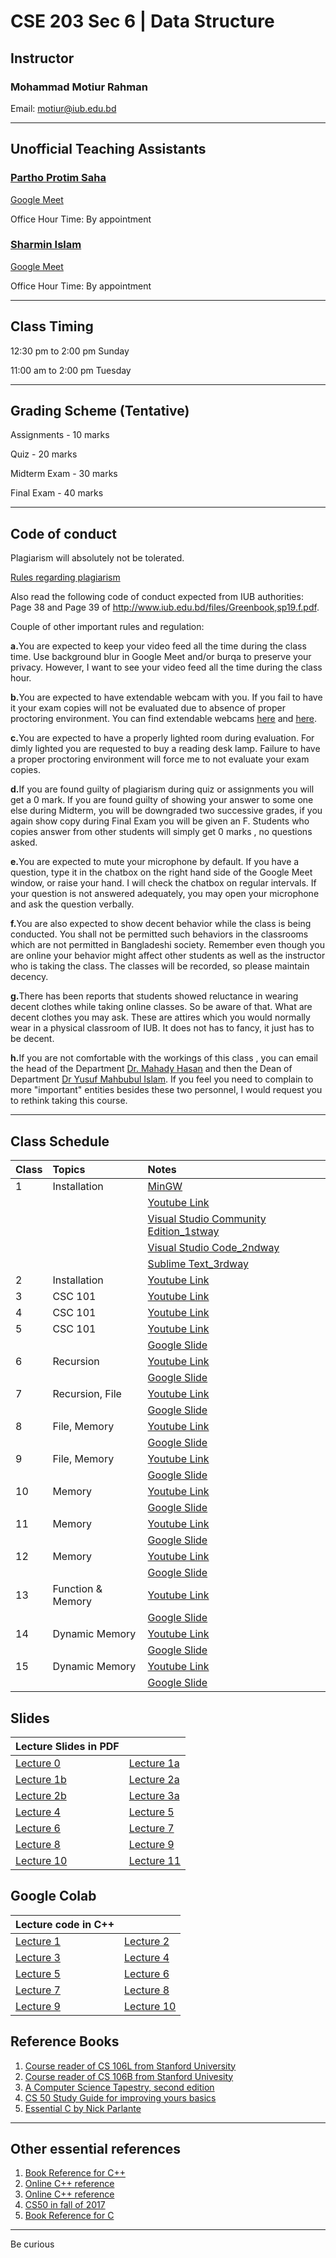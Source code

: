 # CSE 203 Sec 6 | Data Structure

## Instructor
### Mohammad Motiur Rahman
Email: motiur@iub.edu.bd
* * *
## Unofficial Teaching Assistants

### [Partho Protim Saha](mailto:1730016@iub.edu.bd) 

[Google Meet](http://meet.google.com/rmm-fzar-yng)

Office Hour Time: By appointment


### [Sharmin Islam](mailto:1822217@iub.edu.bd) 

[Google Meet](http://meet.google.com/ooy-ozzg-dzt)

Office Hour Time: By appointment 

* * *
## Class Timing
12:30 pm to 2:00 pm Sunday

11:00 am to 2:00 pm Tuesday

* * *
## Grading Scheme (Tentative)
Assignments - 10 marks

Quiz - 20 marks

Midterm Exam - 30 marks

Final Exam - 40 marks
* * *
## Code of conduct
Plagiarism will absolutely not be tolerated.

[Rules regarding plagiarism](https://www.plagiarism.org/article/what-is-plagiarism)

Also read the following code of conduct expected from IUB authorities: Page 38 and Page 39 of http://www.iub.edu.bd/files/Greenbook,sp19.f.pdf.

Couple of other important rules and regulation: 

<b>a.</b>You are expected to keep your video feed all the time during the class time. Use background blur in Google Meet and/or burqa to preserve your privacy. However, I
want to see your video feed all the time during the class hour.

<b>b.</b>You are expected to have extendable webcam with you. If you fail to have it your exam copies will not be evaluated due to absence of proper proctoring environment.
You can find extendable webcams [here](https://www.startech.com.bd/accessories/webcam) and [here](https://www.ryanscomputers.com/category/camera-webcam).

<b>c.</b>You are expected to have a properly lighted room during evaluation. For dimly lighted you are requested to buy a reading desk lamp. Failure to have a proper proctoring
environment will force me to not evaluate your exam copies.

<b>d.</b>If you are found guilty of plagiarism during quiz or assignments you will get a 0 mark. If you are found guilty of showing your answer to some one else during Midterm, you will be downgraded two successive grades, if you again show copy during Final Exam you will be given an F. Students who copies answer from other students will simply get 0 marks , no questions asked. 

<b>e.</b>You are expected to mute your microphone by default. If you have a question, type it in the chatbox on the right hand side of the Google Meet window, or raise your hand. I will check the chatbox on regular intervals. If your question is not answered adequately, you may open your microphone and ask the question verbally.

<b>f.</b>You are also expected to show decent behavior while the class is being conducted. You shall not be permitted such behaviors in the classrooms which are not permitted in Bangladeshi society. Remember even though you are online your behavior might affect other students as well as the instructor who is taking the class. The classes will be recorded, so please maintain decency.

<b>g.</b>There has been reports that students showed reluctance in wearing decent clothes while taking online classes. So be aware of that. What are decent clothes you may ask. These are attires which you would normally wear in a physical classroom of IUB. It does not has to fancy, it just has to be decent.

<b>h.</b>If you are not comfortable with the workings of this class , you can email the head of the Department [Dr. Mahady Hasan](mailto:mahady@iub.edu.bd ) and then the Dean of Department [Dr Yusuf Mahbubul Islam](mailto:ymislam@iub.edu.bd ). If you feel you need to complain to more "important" entities besides these two personnel, I would request you to rethink taking this course.
* * *   

## Class Schedule

| Class   | Topics       | Notes                                                                                                          | 
|:--------|:-------------|:---------------------------------------------------------------------------------------------------------------|
| 1       | Installation | [MinGW](https://drive.google.com/file/d/1WfPqvXIQ9ImnaKR7J7J3UnXzxPoBlpZH/view)                                |
|         |              | [Youtube Link](https://youtu.be/ELMjMr3U6JI)                                                                   |
|         |              | [Visual Studio Community Edition_1stway](https://visualstudio.microsoft.com/free-developer-offers/)            |
|         |              | [Visual Studio Code_2ndway](https://code.visualstudio.com/?wt.mc_id=vscom_downloads)                           |
|         |              | [Sublime Text_3rdway](https://www.sublimetext.com/)                                                            |
| 2       | Installation | [Youtube Link](https://youtu.be/HSDYVbjF34A)                                                                   |
| 3       | CSC 101      | [Youtube Link](https://youtu.be/Rv3on_46VYg)                                                                   |
| 4       | CSC 101      | [Youtube Link](https://youtu.be/t1f67MpEdlE)                                                                   |
| 5       | CSC 101      | [Youtube Link](https://youtu.be/ySColxAPKL8)                                                                   |
|         |              | [Google Slide](https://jamboard.google.com/d/1UGCRbymmYzD0bleCh8vIBWhSQkgU3Cy2MJHiALladMs/edit?usp=sharing )   |
| 6       | Recursion      | [Youtube Link](https://youtu.be/X3v3JHOmOhQ)                                                                 |
|         |              | [Google Slide](https://jamboard.google.com/d/1UGCRbymmYzD0bleCh8vIBWhSQkgU3Cy2MJHiALladMs/edit?usp=sharing )   |
| 7       | Recursion, File      | [Youtube Link](https://youtu.be/GGbnEyklEGM)                                                           |
|         |              | [Google Slide](https://jamboard.google.com/d/1Bk1cCxn5U6XdXD2N1dK_H1u-KVvWutG-DTRPN5UippQ/edit?usp=sharing)    |
| 8       | File, Memory      | [Youtube Link](https://youtu.be/rOhULO8QKX0)                                                              |
|         |              | [Google Slide]()   |
| 9       | File, Memory      | [Youtube Link](https://youtu.be/rdj74do9gew)                                                              |
|         |              | [Google Slide]()   |
| 10       | Memory      | [Youtube Link](https://youtu.be/_fsjGZLh9Bw)                                                                   |
|         |              | [Google Slide](https://jamboard.google.com/d/1nBFGaQw-s2UvkTyFDHC8cMtWjyrdx9w29ilIBEPQkeE/edit?usp=sharing)    |
| 11       | Memory      | [Youtube Link](https://youtu.be/txRoTTCLSzI)                                                                   |
|         |              | [Google Slide]()    |
| 12       | Memory      | [Youtube Link](https://youtu.be/_Gm35Pa8Yg8)                                                                   |
|         |              | [Google Slide](https://jamboard.google.com/d/1gGy4waiGr_SMuyzDysiUoerzOEuCWQ_Cf_Qvoo4nf2c/edit?usp=sharing)    |
| 13       | Function & Memory | [Youtube Link](https://drive.google.com/file/d/1SS-AATOpcIn1ufQW4fKNQTuIBBUrmQN5/view?usp=sharing)       |
|         |              | [Google Slide](https://jamboard.google.com/d/1fdk3MSLLk-tQNJBhxysM79ljVLW-N4ciybzFAJOYZBc/edit?usp=sharing)    |
| 14      | Dynamic Memory | [Youtube Link](https://drive.google.com/file/d/1BJpt77gLBN4agnUdhrHMM4lBEobMpxdn/view?usp=sharing)       |
|         |              | [Google Slide](https://jamboard.google.com/d/1zBaSsyq-JtmGYIGA3EIdvPODprwDff9ZnOf8QBN4wkU/edit?usp=sharing)    |
| 15      | Dynamic Memory | [Youtube Link](https://drive.google.com/file/d/1PQseZI3TtGhe1PDfhjNvcNeibrLaBbLw/view?usp=sharing)       |
|         |              | [Google Slide](https://jamboard.google.com/d/1zBaSsyq-JtmGYIGA3EIdvPODprwDff9ZnOf8QBN4wkU/edit?usp=sharing)    |



## Slides

| Lecture Slides in PDF                         |                                              |
|:----------------------------------------------|:---------------------------------------------|
| [Lecture 0](/cse203slides/Lecture%200.pdf)    | [Lecture 1a](/cse203slides/Lecture%201a.pdf) |
| [Lecture 1b](/cse203slides/Lecture%201b.pdf)  | [Lecture 2a](/cse203slides/Lecture%202a.pdf) |
| [Lecture 2b](/cse203slides/Lecture%202b.pdf)  | [Lecture 3a](/cse203slides/Lecture%203a.pdf) |
| [Lecture 4](/cse203slides/Lecture%204.pdf)    | [Lecture 5](/cse203slides/Lecture%205.pdf)   |
| [Lecture 6](/cse203slides/Lecture%206.pdf)    | [Lecture 7](/cse203slides/Lecture%207.pdf)   |
| [Lecture 8](/cse203slides/Lecture%208.pdf)    | [Lecture 9](/cse203slides/Lecture%209.pdf)   |
| [Lecture 10](/cse203slides/Lecture%2010.pdf)  | [Lecture 11](/cse203slides/Lecture%2011.pdf) |



## Google Colab

| Lecture code in C++                               |                                                |
|:--------------------------------------------------|:-----------------------------------------------|
| [Lecture 1](https://colab.research.google.com/github/mohammadmotiurrahman/mohammadmotiurrahman.github.io/blob/main/cse203/code/CSE203Lecture1.ipynb)    | [Lecture 2](https://colab.research.google.com/github/mohammadmotiurrahman/mohammadmotiurrahman.github.io/blob/main/cse203/code/CSE203Lecture2.ipynb) |
| [Lecture 3](https://colab.research.google.com/github/mohammadmotiurrahman/mohammadmotiurrahman.github.io/blob/main/cse203/code/CSE203Lecture3.ipynb)    | [Lecture 4](https://colab.research.google.com/github/mohammadmotiurrahman/mohammadmotiurrahman.github.io/blob/main/cse203/code/CSE203Lecture4.ipynb) |
| [Lecture 5](https://colab.research.google.com/github/mohammadmotiurrahman/mohammadmotiurrahman.github.io/blob/main/cse203/code/CSE203Lecture5.ipynb)    | [Lecture 6](https://colab.research.google.com/github/mohammadmotiurrahman/mohammadmotiurrahman.github.io/blob/main/cse203/code/CSE203Lecture6.ipynb) |
| [Lecture 7](https://colab.research.google.com/github/mohammadmotiurrahman/mohammadmotiurrahman.github.io/blob/main/cse203/code/CSE203Lecture7.ipynb)    | [Lecture 8](https://colab.research.google.com/github/mohammadmotiurrahman/mohammadmotiurrahman.github.io/blob/main/cse203/code/CSE203Lecture8.ipynb) |
| [Lecture 9](https://colab.research.google.com/github/mohammadmotiurrahman/mohammadmotiurrahman.github.io/blob/main/cse203/code/CSE203Lecture9.ipynb)    | [Lecture 10](https://colab.research.google.com/github/mohammadmotiurrahman/mohammadmotiurrahman.github.io/blob/main/cse203/code/CSE203Lecture10.ipynb)|



## Reference Books
1. [Course reader of CS 106L from Stanford University](https://bitly.com/cs106Lcoursereader)
2. [Course reader of CS 106B from Stanford Univesity](https://bitly.com/cs106Bcoursereader)
3. [A Computer Science Tapestry, second edition](https://www2.cs.duke.edu/csed/tapestry/)
4. [CS 50 Study Guide for improving yours basics](https://study.cs50.net/linked_lists)
5. [Essential C by Nick Parlante](http://cslibrary.stanford.edu/101/EssentialC.pdf)

* * *

## Other essential references
1. [Book Reference for C++](https://stackoverflow.com/questions/388242/the-definitive-c-book-guide-and-list)
2. [Online C++ reference](https://en.cppreference.com)
3. [Online C++ reference](http://www.cplusplus.com/)
4. [CS50 in fall of 2017](http://cs50.tv/2017/fall/)
5. [Book Reference for C](https://stackoverflow.com/questions/562303/the-definitive-c-book-guide-and-list)

* * *

Be curious
